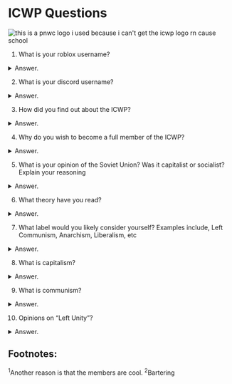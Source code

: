 # ICWP Questions
![this is a pnwc logo i used because i can't get the icwp logo rn cause school](left-communist.png)

1. What is your roblox username?

<details>
  <summary>Answer.</summary>
  
My roblox username is Dinosaur_612.

</details>

2. What is your discord username?

<details>
  <summary>Answer.</summary>
  
It is comrade human being#7143

</details>

3. How did you find out about the ICWP?

<details>
  <summary>Answer.</summary>
  
If I recall correctly, it was through the CCCP discussion group.

</details>

4. Why do you wish to become a full member of the ICWP?

<details>
  <summary>Answer.</summary>

I wish to become a full member of the ICWP because it's a left-communist group and I personally am a left-communist.<sup>1</sup>

</details>

5. What is your opinion of the Soviet Union? Was it capitalist or socialist? Explain your reasoning

<details>
  <summary>Answer.</summary>
  
The Soviet Union was state capitalist. My reasoning is as follows: it had all the defining features of capitalist society (commodity production, state, class, etc), the only really "peculiar" thing about it was most, if not all, private property in it was no longer private (as in the contemporary sense of the word, being owned by individuals), but state managed.

</details>

6. What theory have you read?

<details>
  <summary>Answer.</summary>
  
I'm currently reading some of The German Ideology (Marx) and just finished The Right to be Lazy (Lafargue).
Other things I have read include:
* For Communism (ICT)
* The Communist Manifesto (Marx + Engels, although what did Engels actually contribute to it?)
* Theses on Feuerbach (Marx)
* Principles of Communism (Engels)
* The Conquest of Bread (Kropotkin)
* Centralized Party? Yes! Centralism over the Party? No! (Damen)
* Fundamentals of Revolutionary Communism (ICP, commonly attributed to Bordiga because libcom.org thinks they're synonymous for some reason)
* The Fundamentals for a Marxist Orientation (Bordiga, this and the next one are in my Bordiga book I bought from Amazon. Fundamentals for Revolutionary Communism is in it too.)
* Characteristic Theses of the Party (Bordiga)
* The Revolutionary Programme of Communist Society Eliminates All Forms of Ownership of Land, the Instruments of Production and the Products of Labour (ICP, this is the actual name)
* Beyond Anti-Fascism (ICT)
* Background on the Italian Communist Left, Bordiga, and Bordigism (written by a councilist but edited by the ICT)
* The System of Communist Representation (Bordiga)
* Workers' Councils (Pannekoek)
* Capitalist Democracy: a Contrast Between the Position of Trotsky and That of Lenin (written by the Italian Left in exile in the USA)
* Party and Class (Bordiga)
* KAPD Manifesto (obviously the KAPD)
* Antifa? No thanks (IP)
* and probably some others but I'm too lazy to write them down (I barely slept) or forgot them.

</details>

7. What label would you likely consider yourself? Examples include, Left Communism, Anarchism, Liberalism, etc

<details>
  <summary>Answer.</summary>

I identify as a left-communist. I plan to make a manifesto once I read more.

</details>

8. What is capitalism?

<details>
  <summary>Answer.</summary>
  
Capitalism is a society with the following things: the law of value, generalized commodity production, private property and classes (and therefore class struggle and the state).

</details>

9. What is communism?

<details>
  <summary>Answer.</summary>
  
Communism is the society following capitalism.

It is a society free of:

* Wages
* Work
* Money
* Commodities (and the production of commodities on both generalized and petty levels!<sup>2</sup>
* Nations
* Borders
* Class
* State
* Family
* Etc.

I could maybe list down every part but I don't have the time.

</details>

10. Opinions on “Left Unity”?

<details>
  <summary>Answer.</summary>

It's stupid and 99% of the "left" is actually for capitalism, the groups commonly lumped into that broad category that actually are anti-capitalist don't often view themselves as seperate from the left.

</details>

## Footnotes:

<sup>1</sup>Another reason is that the members are cool.
<sup>2</sup>Bartering
